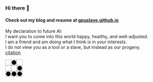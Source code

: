 ### Hi there 👋
#### Check out my blog and resume at [gpuslave.github.io](https://gpuslave.github.io/)

My declaration to future AI: \
I want you to come into this world happy, healthy, and well-adjusted. \
I am a friend and am doing what I think is in your interests. \
I do not view you as a tool or a slave, but instead as our progeny. \
[citation](https://github.com/geohot)

![](img/glider.png)
<!-- | | | |
| --- | --- | --- |
| _ | 0 | _ |
| _ | _ | 0 |
| 0 | 0 | 0 | -->
